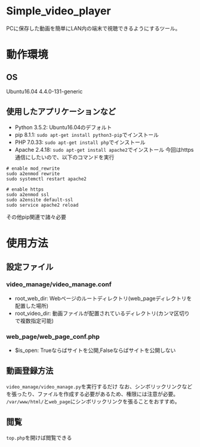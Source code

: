 # Simple_video_player
PCに保存した動画を簡単にLAN内の端末で視聴できるようにするツール。

# 動作環境
## OS
Ubuntu16.04
4.4.0-131-generic

## 使用したアプリケーションなど
- Python 3.5.2:
Ubuntu16.04のデフォルト
- pip 8.1.1:
`sudo apt-get install python3-pip`でインストール
- PHP 7.0.33:
`sudo apt-get install php`でインストール
- Apache 2.4.18:
`sudo apt-get install apache2`でインストール
今回はhttps通信にしたいので、以下のコマンドを実行
```
# enable mod_rewrite
sudo a2enmod rewrite
sudo systemctl restart apache2

# enable https
sudo a2enmod ssl
sudo a2ensite default-ssl
sudo service apache2 reload
```

その他pip関連で諸々必要


# 使用方法
## 設定ファイル
### video_manage/video_manage.conf
- root_web_dir: Webページのルートディレクトリ(web_pageディレクトリを配置した場所)
- root_video_dir: 動画ファイルが配置されているディレクトリ(カンマ区切りで複数指定可能)


### web_page/web_page_conf.php
- $is_open: Trueならばサイトを公開,Falseならばサイトを公開しない


## 動画登録方法
`video_manage/video_manage.py`を実行するだけ
なお、シンボリックリンクなどを張ったり、ファイルを作成する必要があるため、権限には注意が必要。
`/var/www/html/`と`web_page`にシンボリックリンクを張ることをおすすめ。

## 閲覧
`top.php`を開けば閲覧できる
